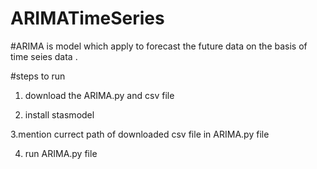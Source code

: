 # ARIMATimeSeries

#ARIMA is model which apply to forecast the future data on the basis of time seies data .

#steps to run 

1. download the ARIMA.py and csv file

2. install stasmodel 

3.mention currect path of downloaded csv file in ARIMA.py file

4. run ARIMA.py file

                
